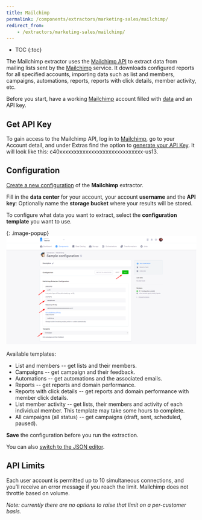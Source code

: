 ```yaml
---
title: Mailchimp
permalink: /components/extractors/marketing-sales/mailchimp/
redirect_from:
    - /extractors/marketing-sales/mailchimp/
---
```


* TOC
{:toc}

The Mailchimp extractor uses the [Mailchimp API](http://developer.mailchimp.com/documentation/mailchimp/) to extract data from
mailing lists sent by the [Mailchimp](https://www.mailchimp.com/) service. It downloads configured reports for all specified accounts,
importing data such as list and members, campaigns, automations, reports, reports with click details, member activity, etc.

Before you start, have a working [Mailchimp](https://login.mailchimp.com/signup/) account filled with [data](https://us13.admin.mailchimp.com/campaigns/)
and an API key.

## Get API Key
To gain access to the Mailchimp API, log in to [Mailchimp](https://www.mailchimp.com/), go to your Account detail, and under Extras find the option to [generate your API Key](http://kb.mailchimp.com/integrations/api-integrations/about-api-keys#Find-or-Generate-Your-API-Key).
It will look like this: c40xxxxxxxxxxxxxxxxxxxxxxxxxxxxx-us13.

## Configuration
[Create a new configuration](/components/#creating-component-configuration) of the **Mailchimp** extractor.

Fill in the **data center** for your account, your account **username** and the **API key**:
Optionally name the **storage bucket** where your results will be stored.

To configure what data you want to extract, select the **configuration template** you want to use.

{: .image-popup}
![Mailchimp Configuration](/components/extractors/marketing-sales/mailchimp/mailchimp-1.png)

Available templates:

- List and members -- get lists and their members.
- Campaigns -- get campaign and their feedback.
- Automations -- get automations and the associated emails.
- Reports -- get reports and domain performance.
- Reports with click details -- get reports and domain performance with member click details.
- List member activity -- get lists, their members and activity of each individual member. This template may take some hours to complete.
- All campaigns (all status) -- get campaigns (draft, sent, scheduled, paused).

**Save** the configuration before you run the extraction.

You can also [switch to the JSON editor](/components/extractors/other/generic/#template-mode).

## API Limits
Each user account is permitted up to 10 simultaneous connections, and you’ll receive an error message if you reach the limit.
Mailchimp does not throttle based on volume.

*Note: currently there are no options to raise that limit on a per-customer basis.*


